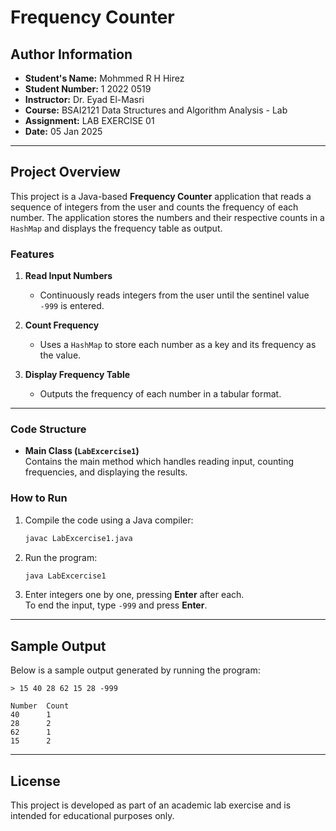 
# Frequency Counter

## Author Information

- **Student's Name:** Mohmmed R H Hirez  
- **Student Number:** 1 2022 0519  
- **Instructor:** Dr. Eyad El-Masri  
- **Course:** BSAI2121 Data Structures and Algorithm Analysis - Lab  
- **Assignment:** LAB EXERCISE 01  
- **Date:** 05 Jan 2025  

---

## Project Overview

This project is a Java-based **Frequency Counter** application that reads a sequence of integers from the user and counts the frequency of each number. The application stores the numbers and their respective counts in a `HashMap` and displays the frequency table as output.

### Features

1. **Read Input Numbers**  
   - Continuously reads integers from the user until the sentinel value `-999` is entered.

2. **Count Frequency**  
   - Uses a `HashMap` to store each number as a key and its frequency as the value.

3. **Display Frequency Table**  
   - Outputs the frequency of each number in a tabular format.

---

### Code Structure

- **Main Class (`LabExcercise1`)**  
  Contains the main method which handles reading input, counting frequencies, and displaying the results.

### How to Run

1. Compile the code using a Java compiler:
   ```bash
   javac LabExcercise1.java
   ```
2. Run the program:
   ```bash
   java LabExcercise1
   ```
3. Enter integers one by one, pressing **Enter** after each.  
   To end the input, type `-999` and press **Enter**.

---

## Sample Output

Below is a sample output generated by running the program:

```
> 15 40 28 62 15 28 -999

Number  Count
40      1
28      2
62      1
15      2

```

---

## License

This project is developed as part of an academic lab exercise and is intended for educational purposes only.
